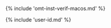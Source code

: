 <!-- section: installation and customization -->

{% include 'omt-inst-verif-macos.md' %}

{% include 'user-id.md' %}

<!-- @todo: update screenshot to include name after VER -->
<!-- only needed for verifiers -->



